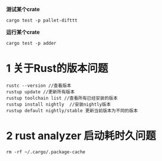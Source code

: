 **测试某个crate**

```
cargo test -p pallet-difttt
```

**运行某个crate**

```
cargo test -p adder
```

# 1 关于Rust的版本问题

```
rustc --version //查看版本
rustup update //更新所有版本
rustup toolchain list //查看所有已经安装的版本
rustup install nightly  //安装nightly版本
rustup default nightly/stable 更新当前版本为不同的版本
```

# 2 rust analyzer 启动耗时久问题

```
rm -rf ~/.cargo/.package-cache
```

